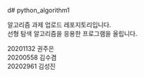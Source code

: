 d# python_algorithm1

알고리즘 과제 업로드 레포지토리입니다.   
선형 탐색 알고리즘을 응용한 프로그램을 올립니다.   
   
20201132 권주은   
20200558 김수겸   
20202961 김성진   
